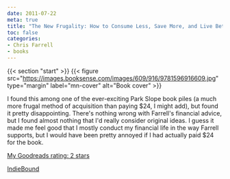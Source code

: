 ```yaml
---
date: 2011-07-22
meta: true
title: "The New Frugality: How to Consume Less, Save More, and Live Better"
toc: false
categories:
- Chris Farrell
- books
---
```


{{< section "start" >}}
{{< figure src="https://images.booksense.com/images/609/916/9781596916609.jpg" type="margin" label="mn-cover" alt="Book cover" >}}

I found this among one of the ever-exciting Park Slope book piles (a much more frugal method of acquisition than paying $24, I might add), but found it pretty disappointing. There's nothing wrong with Farrell's financial advice, but I found almost nothing that I'd really consider original ideas. I guess it made me feel good that I mostly conduct my financial life in the way Farrell supports, but I would have been pretty annoyed if I had actually paid $24 for the book.

[My Goodreads rating: 2 stars](https://www.goodreads.com/review/show/186090468)  

[IndieBound](https://www.indiebound.org/book/9781596916609)
